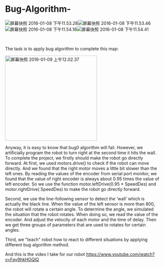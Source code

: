 # Bug-Algorithm-
<img class="alignnone size-full wp-image-176" src="https://jessehui.files.wordpress.com/2016/01/e5b18fe5b995e5bfabe785a7-2016-01-08-e4b88be58d8811-53-28.png" alt="屏幕快照 2016-01-08 下午11.53.28"  /><img class="alignnone size-full wp-image-178" src="https://jessehui.files.wordpress.com/2016/01/e5b18fe5b995e5bfabe785a7-2016-01-08-e4b88be58d8811-53-46.png" alt="屏幕快照 2016-01-08 下午11.53.46"  /><img class="alignnone size-full wp-image-179" src="https://jessehui.files.wordpress.com/2016/01/e5b18fe5b995e5bfabe785a7-2016-01-08-e4b88be58d8811-54-18.png" alt="屏幕快照 2016-01-08 下午11.54.18"  /><img class="alignnone size-full wp-image-177" 
src="https://jessehui.files.wordpress.com/2016/01/e5b18fe5b995e5bfabe785a7-2016-01-08-e4b88be58d8811-54-41.png" alt="屏幕快照 2016-01-08 下午11.54.41" />

&nbsp;

The task is to apply bug algorithm to complete this map:

<img class="alignnone size-medium wp-image-186" src="https://jessehui.files.wordpress.com/2016/01/e5b18fe5b995e5bfabe785a7-2016-01-09-e4b88ae58d8812-02-37.png?w=300" alt="屏幕快照 2016-01-09 上午12.02.37" width="300" height="277" />

Anyway, it is easy to know that bug0 algorithm will fail. However, we artificially program the robot to turn right at the second time it hits the wall.
To complete the project, we firstly should make the robot go directly forward. At first, we used motors.drive() to check if the robot can move directly. And we found that the right motor moves a little bit slower than the left ones. By reading the values of the encoder from serial port monitor, we found that the value of right encoder is always about 0.95 times the value of left encoder. So we use the function motor.leftDrive(0.95 * SpeedDes) and motor.rightDrive( SpeedDes) to make the robot go directly forward.

Second, we use the line-following sensor to detect the ‘wall’ which is actually the black line. When the value of the left sensor is more than 800, the robot will rotate a certain angle. To determine the angle, we simulated the situation that the robot rotates. When doing so, we read the value of the encoder. And adjust the velocity of each motor and the time of delay. Then we get three groups of parameters that are used to rotates for certain angles.

Third, we "teach" robot how to react to different situations by applying different bug algorithm method.

And this is the video I take for our robot
https://www.youtube.com/watch?v=Fay9hkHGQlQ

